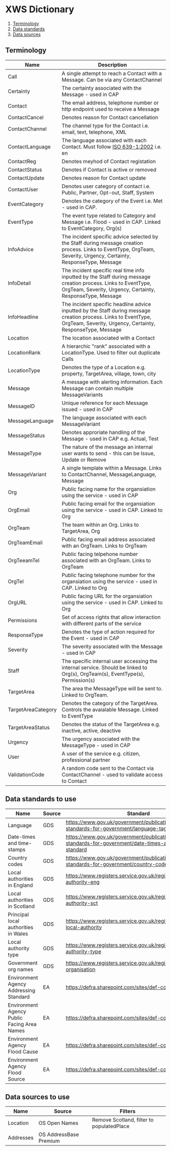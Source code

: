 # XWS Dictionary

1. [Terminology](#terminology)
2. [Data standards](#datastandards)
3. [Data sources](#datasources)

## Terminology <a name="terminology"></a>


| Name               | Description | 
| -------------      |------------ |
| Call               | A single attempt to reach a Contact with a Message. Can be via any ContactChannel |
| Certainty          | The certainty associated with the Message - used in CAP |
| Contact            | The email address, telephone number or http endpoint used to receive a Message |
| ContactCancel      | Denotes reason for Contact cancellation | 
| ContactChannel     | The channel type for the Contact i.e. email, text, telephone, XML |
| ContactLanguage    | The language associated with each Contact. Must follow [ISO 639-1:2002](https://www.iso.org/standard/22109.html) i.e. en |
| ContactReg         | Denotes meyhod of Contact registation |
| ContactStatus      | Denotes if Contact is active or removed |
| ContactUpdate      | Denotes reason for Contact update |
| ContactUser        | Denotes user category of contact i.e. Public, Partner, Opt-out, Staff, System |
| EventCategory      | Denotes the category of the Event i.e. Met - used in CAP. |
| EventType          | The event type related to Category and Message i.e. Flood - used in CAP. Linked to EventCategory, Org(s) |
| InfoAdvice         | The incident specific advice selected by the Staff during message creation process. Links to EventType, OrgTeam, Severity, Urgency, Certainty, ResponseType, Message |
| InfoDetail         | The incident specific real time info inputted by the Staff during message creation process. Links to EventType, OrgTeam, Severity, Urgency, Certainty, ResponseType, Message |
| InfoHeadline       | The incident specific headline advice inputted by the Staff during message creation process. Links to EventType, OrgTeam, Severity, Urgency, Certainty, ResponseType, Message |
| Location           | The location associated with a Contact |
| LocationRank       | A hierarchic "rank" associated with a LocationType. Used to filter out duplicate Calls |
| LocationType       | Denotes the type of a Location e.g. property, TargetArea, village, town, city |
| Message            | A message with alerting information. Each Message can contain multiple MessageVariants |
| MessageID          | Unique reference for each Message issued - used in CAP |
| MessageLanguage    | The language associated with each MessageVariant |
| MessageStatus      | Denotes approriate handling of the Message - used in CAP e.g. Actual, Test |
| MessageType        | The nature of the message an internal user wants to send - this can be Issue, Update or Remove |
| MessageVariant     | A single template within a Message. Links to ContactChannel, MessageLanguage, Message |
| Org                | Public facing name for the organsiation using the service - used in CAP |
| OrgEmail           | Public facing email for the organsiation using the service - used in CAP. Linked to Org |
| OrgTeam            | The team within an Org. Links to TargetArea, Org |
| OrgTeamEmail       | Public facing email address associated with an OrgTeam. Links to OrgTeam |
| OrgTeeamTel        | Public facing telpehone number associated with an OrgTeam. Links to OrgTeam |
| OrgTel             | Public facing telephone number for the organsiation using the service - used in CAP. Linked to Org|
| OrgURL             | Public facing URL for the organsiation using the service - used in CAP. Linked to Org |
| Permissions        | Set of access rights that allow interaction with different parts of the service |
| ResponseType       | Denotes the type of action required for the Event - used in CAP |
| Severity           | The severity associated with the Message - used in CAP |
| Staff              | The specific internal user accessing the internal service. Should be linked to Org(s), OrgTeam(s), EventType(s), Permission(s) |
| TargetArea         | The area the MessageType will be sent to. Linked to OrgTeam. |
| TargetAreaCategory | Denotes the category of the TargetArea. Controls the avaialable Message. Linked to EventType |
| TargetAreaStatus   | Denotes the status of the TargetArea e.g. inactive, active, deactive |
| Urgency            | The urgency associated with the MessageType - used in CAP |
| User               | A user of the service e.g. citizen, professional partner |
| ValidationCode     | A random code sent to the Contact via ContactChannel - used to validate access to Contact |




## Data standards to use <a name="datastandards"></a>

| Name                                        | Source          | Standard  | 
| -------------                               |------------     |---------- |
| Language                                    | GDS             | https://www.gov.uk/government/publications/open-standards-for-government/language-tags |
| Date-times and time-stamps                  | GDS             | https://www.gov.uk/government/publications/open-standards-for-government/date-times-and-time-stamps-standard |
| Country codes                               | GDS             | https://www.gov.uk/government/publications/open-standards-for-government/country-codes |
| Local authorities in England                | GDS             | https://www.registers.service.gov.uk/registers/local-authority-eng |
| Local authorities in Scotland               | GDS             | https://www.registers.service.gov.uk/registers/local-authority-sct |
| Principal local authorities in Wales        | GDS             | https://www.registers.service.gov.uk/registers/principal-local-authority |
| Local authority type                        | GDS             | https://www.registers.service.gov.uk/registers/local-authority-type |
| Government org names                        | GDS             | https://www.registers.service.gov.uk/registers/government-organisation |
| Environment Agency Addressing Standard      | EA              | https://defra.sharepoint.com/sites/def-contentcloud/ |
| Environment Agency Public Facing Area Names | EA              | https://defra.sharepoint.com/sites/def-contentcloud/ |
| Environment Agency Flood Cause              | EA              | https://defra.sharepoint.com/sites/def-contentcloud/ |
| Environment Agency Flood Source             | EA              | https://defra.sharepoint.com/sites/def-contentcloud/ |






## Data sources to use <a name="datasources"></a>

| Name           | Source                 | Filters  |
| -------------  | ------------           | ------   |
| Location       | OS Open Names          | Remove Scotland, filter to populatedPlace |
| Addresses      | OS AddressBase Premium |          |

